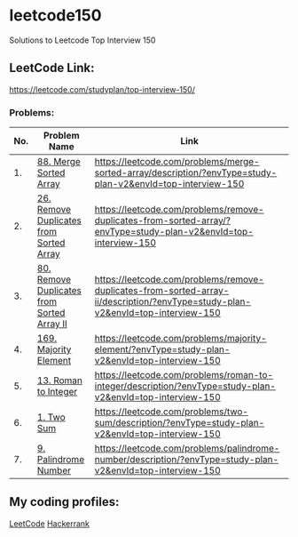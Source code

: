 # leetcode150
Solutions to Leetcode Top Interview 150

## LeetCode Link:
https://leetcode.com/studyplan/top-interview-150/
### Problems:

| No.  | Problem Name  | Link  |
| ------------ | ------------ | ------------ |
| 1. | [88. Merge Sorted Array](https://github.com/ViBRUS/leetcode150/blob/main/88.MergeSortedArray.cpp)  |  https://leetcode.com/problems/merge-sorted-array/description/?envType=study-plan-v2&envId=top-interview-150 |
| 2. | [26. Remove Duplicates from Sorted Array](https://github.com/ViBRUS/leetcode150/blob/main/26.RemoveDuplicatesfromSortedArray.cpp)  |  https://leetcode.com/problems/remove-duplicates-from-sorted-array/?envType=study-plan-v2&envId=top-interview-150 |
| 3. | [80. Remove Duplicates from Sorted Array II](https://github.com/ViBRUS/leetcode150/blob/main/80.RemoveDuplicatesfromSortedArrayII.cpp)  |  https://leetcode.com/problems/remove-duplicates-from-sorted-array-ii/description/?envType=study-plan-v2&envId=top-interview-150 |
| 4. | [169. Majority Element](https://github.com/ViBRUS/leetcode150/blob/main/169.MajorityElement.cpp)  |  https://leetcode.com/problems/majority-element/?envType=study-plan-v2&envId=top-interview-150 |
| 5. | [13. Roman to Integer](https://github.com/ViBRUS/leetcode150/blob/main/13.RomantoInteger.cpp)  |  https://leetcode.com/problems/roman-to-integer/description/?envType=study-plan-v2&envId=top-interview-150 |
| 6. | [1. Two Sum](https://github.com/ViBRUS/leetcode150/blob/main/1.TwoSum.cpp)  |  https://leetcode.com/problems/two-sum/description/?envType=study-plan-v2&envId=top-interview-150 |
| 7. | [9. Palindrome Number](https://github.com/ViBRUS/leetcode150/blob/main/9.PalindromeNumber.cpp)  |  https://leetcode.com/problems/palindrome-number/description/?envType=study-plan-v2&envId=top-interview-150 |


## My coding profiles:
[LeetCode](https://leetcode.com/ViBRUS/)
[Hackerrank](https://www.hackerrank.com/profile/vibrus)